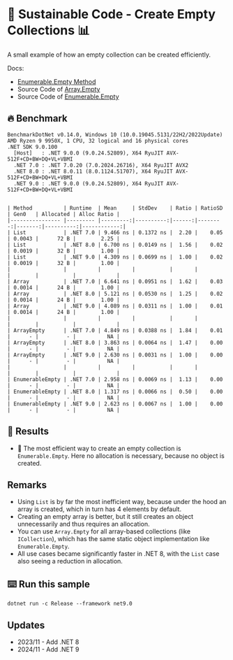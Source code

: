 # 🌳 Sustainable Code - Create Empty Collections 📊

A small example of how an empty collection can be created efficiently.

Docs:
- [Enumerable.Empty<TResult> Method](https://docs.microsoft.com/en-us/dotnet/api/system.linq.enumerable.empty?WT.mc_id=DT-MVP-5001507)
- Source Code of [Array.Empty](https://github.com/microsoft/referencesource/blob/5697c29004a34d80acdaf5742d7e699022c64ecd/mscorlib/system/array.cs#L3080)
- Source Code of [Enumerable.Empty](https://github.com/microsoft/referencesource/blob/5697c29004a34d80acdaf5742d7e699022c64ecd/System.Core/System/Linq/Enumerable.cs#L2147)

## 🔥 Benchmark

```shell
BenchmarkDotNet v0.14.0, Windows 10 (10.0.19045.5131/22H2/2022Update)
AMD Ryzen 9 9950X, 1 CPU, 32 logical and 16 physical cores
.NET SDK 9.0.100
  [Host]   : .NET 9.0.0 (9.0.24.52809), X64 RyuJIT AVX-512F+CD+BW+DQ+VL+VBMI
  .NET 7.0 : .NET 7.0.20 (7.0.2024.26716), X64 RyuJIT AVX2
  .NET 8.0 : .NET 8.0.11 (8.0.1124.51707), X64 RyuJIT AVX-512F+CD+BW+DQ+VL+VBMI
  .NET 9.0 : .NET 9.0.0 (9.0.24.52809), X64 RyuJIT AVX-512F+CD+BW+DQ+VL+VBMI


| Method          | Runtime  | Mean     | StdDev    | Ratio | RatioSD | Gen0   | Allocated | Alloc Ratio |
|---------------- |--------- |---------:|----------:|------:|--------:|-------:|----------:|------------:|
| List            | .NET 7.0 | 9.466 ns | 0.1372 ns |  2.20 |    0.05 | 0.0043 |      72 B |        2.25 |
| List            | .NET 8.0 | 6.700 ns | 0.0149 ns |  1.56 |    0.02 | 0.0019 |      32 B |        1.00 |
| List            | .NET 9.0 | 4.309 ns | 0.0699 ns |  1.00 |    0.02 | 0.0019 |      32 B |        1.00 |
|                 |          |          |           |       |         |        |           |             |
| Array           | .NET 7.0 | 6.641 ns | 0.0951 ns |  1.62 |    0.03 | 0.0014 |      24 B |        1.00 |
| Array           | .NET 8.0 | 5.121 ns | 0.0530 ns |  1.25 |    0.02 | 0.0014 |      24 B |        1.00 |
| Array           | .NET 9.0 | 4.089 ns | 0.0311 ns |  1.00 |    0.01 | 0.0014 |      24 B |        1.00 |
|                 |          |          |           |       |         |        |           |             |
| ArrayEmpty      | .NET 7.0 | 4.849 ns | 0.0388 ns |  1.84 |    0.01 |      - |         - |          NA |
| ArrayEmpty      | .NET 8.0 | 3.863 ns | 0.0064 ns |  1.47 |    0.00 |      - |         - |          NA |
| ArrayEmpty      | .NET 9.0 | 2.630 ns | 0.0031 ns |  1.00 |    0.00 |      - |         - |          NA |
|                 |          |          |           |       |         |        |           |             |
| EnumerableEmpty | .NET 7.0 | 2.958 ns | 0.0069 ns |  1.13 |    0.00 |      - |         - |          NA |
| EnumerableEmpty | .NET 8.0 | 1.317 ns | 0.0066 ns |  0.50 |    0.00 |      - |         - |          NA |
| EnumerableEmpty | .NET 9.0 | 2.623 ns | 0.0067 ns |  1.00 |    0.00 |      - |         - |          NA |
```

## 🏁 Results

- 🚀 The most efficient way to create an empty collection is `Enumerable.Empty`. Here no allocation is necessary, because no object is created.

## Remarks

- Using `List` is by far the most inefficient way, because under the hood an array is created, which in turn has 4 elements by default.
- Creating an empty array is better, but it still creates an object unnecessarily and thus requires an allocation.
- You can use `Array.Empty` for all array-based collections (like `ICollection`), which has the same static object implementation like `Enumerable.Empty`.
- All use cases became significantly faster in .NET 8, with the `List` case also seeing a reduction in allocation.

## ⌨️ Run this sample

```shell
dotnet run -c Release --framework net9.0
```

## Updates

- 2023/11 - Add .NET 8
- 2024/11 - Add .NET 9
